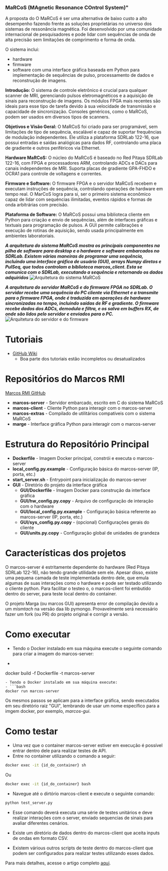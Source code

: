
### MaRCoS (MAgnetic Resonance COntrol System)"


A proposta do O MaRCoS é ser uma alternativa de baixo custo a alto desempenho fazendo frente as soluções proprietárias no universo dos sistemas de ressonância magnética.
Foi desenvolvido por uma comunidade internacional de pesquisadores e pode lidar com sequências de onda de alta precisão sem limitações de comprimento e forma de onda. 

O sistema inclui: 
- hardware
- firmware
- software com uma interface gráfica baseada em Python para implementação de sequências de pulso, processamento de dados e reconstrução de imagens.

**Introdução:**
O sistema de controle eletrônico é crucial para qualquer scanner de MRI, gerenciando pulsos eletromagnéticos e a aquisição de sinais para reconstrução de imagens. 
Os módulos FPGA mais recentes são ideais para esse tipo de tarefa devido à sua velocidade de transmissão e capacidade de sincronização. 
Consoles genéricos, como o MaRCoS, podem ser usados em diversos tipos de scanners.

**Objetivos e Visão Geral:**
O MaRCoS foi criado para ser programável, sem limitações de tipo de sequência, escalável e capaz de suportar frequências de modulação independentes. Ele utiliza a plataforma SDRLab 122-16, que possui entradas e saídas analógicas para dados RF, controlando uma placa de gradiente e outros periféricos via Ethernet.

**Hardware MaRCoS:**
O núcleo do MaRCoS é baseado no Red Pitaya SDRLab 122-16, com FPGA e processadores ARM, controlando ADCs e DACs para canais independentes de MRI. Suporta placas de gradiente GPA-FHDO e OCRA1 para controle de voltagens e correntes.

**Firmware e Software:**
O firmware FPGA e o servidor MaRCoS recebem e executam instruções de sequência, controlando operações de hardware em tempo real. O MarCoS logra para si, ser o primeiro sistema econômico capaz de lidar com sequências ilimitadas, eventos rápidos e formas de onda arbitrárias com precisão.

**Plataforma de Software:**
O MaRCoS possui uma biblioteca cliente em Python para criação e envio de sequências, além de interfaces gráficas e textuais para programação de pulsos. A GUI permite calibrações e execução de rotinas de aquisição, sendo usada principalmente em ambientes laboratoriais.

***A arquitetura do sistema MaRCoS mostra os principais componentes na pilha de software para desktop e o hardware e software embarcados no SDRLab. Existem várias maneiras de programar uma sequência, incluindo uma interface gráfica de usuário (GUI), arrays Numpy diretos e PulSeq, que todos controlam a biblioteca marcos_client. Esta se comunica com o SDRLab, executando a sequência e retornando os dados adquiridos***
![Arquitetura do sistema MaRCoS](https://ar5iv.labs.arxiv.org/html/2208.01616/assets/x1.png)

***A arquitetura do servidor MaRCoS e do firmware FPGA no SDRLab. O servidor recebe uma sequência do PC cliente via Ethernet e a transmite para o firmware FPGA, onde é traduzida em operações de hardware sincronizadas no tempo, incluindo saídas de RF e gradiente. O firmware recebe dados dos ADCs, demodula e filtra, e os salva em buffers RX, de onde são lidos pelo servidor e enviados para o PC.***
![Arquitetura do servidor e do firmware](https://ar5iv.labs.arxiv.org/html/2208.01616/assets/x3.png)

# Tutoriais
- [GitHub Wiki](https://github.com/vnegnev/marcos_extras/wiki)
  - Boa parte dos tutoriais estão incompletos ou desatualizados

# Repositórios do Marcos RMI
[Marcos RMI GitHub](https://github.com/marcos-mri)

- **marcos-server** - Servidor embarcado, escrito em C do sistema MaRCoS
- **marcos-client** - Cliente Python para interagir com o marcos-server
- **marcos-extras** - Compilado de utilitários compatíveis com o sistema MaRCoS
- **marge** - Interface gráfica Python para interagir com o marcos-server

# Estrutura do Repositório Principal
- **Dockerfile** - Imagem Docker principal, constrói e executa o marcos-server
- **local_config.py.example** - Configuração básica do marcos-server (IP, porta, etc.)
- **start_server.sh** - Entrypoint para inicialização do marcos-server
- **GUI** - Diretório do projeto da interface gráfica
  - **GUI/Dockerfile** - Imagem Docker para construção da interface gráfica
  - **GUI/hw_config.py.copy** - Arquivo de configuração de interação com o hardware
  - **GUI/local_config.py.example** - Configuração básica referente ao marcos-server (IP, porta, etc.)
  - **GUI/sys_config.py.copy** - (opcional) Configurações gerais do cliente
  - **GUI/units.py.copy** - Configuração global de unidades de grandeza

# Características dos projetos
O marcos-server é estritamente dependente do hardware (Red Pitaya SDRLab 122-16), não tendo grande utilidade sem ele.
Apesar disso, existe uma pequena camada de teste implementada dentro dele, que emula algumas de suas interações como o hardware e pode ser testado utilizando o cliente python.
Para facilitar o testeo o, o marcos-client foi embutido dentro do server, para teste local dentro do container.

O projeto Marga (ou marcos GUI) apresenta error de compilação devido a um _mismtach_ na versão daa lib pymongo.
Provavelmente será necessário fazer um fork (ou PR) do projeto original e corrigir a versão.

# Como executar
- Tendo o Docker instalado em sua máquina execute o seguinte comando para criar a imagem do marcos-server:
- ```bash
docker build -f Dockerfile -t marcos-server
```
- Tendo o Docker instalado em sua máquina execute:
- ```bash
docker run marcos-server
```

Os mesmos passos se aplicam para a interface gráfica, sendo executados em seu diretório raiz "GUI", lembrando de usar um nome específico para a imgem docker, por exemplo, *marcos-gui*.

# Como testar
- Uma vez que o container marcos-server estiver em execução é possível entrar dentro dele para realizar testes de API.
- Entre no container utilizando o comando a seguir:
```bash
docker exec -it {id_do_container} sh
```
Ou
```bash
docker exec -it {id_do_container} bash
```
- Navegue até o dirtório marcos-client e execute o seguinte comando:
```python
python test_server.py
```
- Esse comando deverá executa uma série de testes unitários e deve realizar interações com o server, enviado sequencias de sinais para avaliar diferentes cenários.

- Existe um diretório de dados dentro do marcos-client que aceita inputs de ondas em formato CSV.
- Existem várious outros scripts de teste dentro do marcos-client que podem ser configurados para realizar testes utilizando esses dados.



Para mais detalhes, acesse o artigo completo [aqui](https://ar5iv.labs.arxiv.org/html/2208.01616).
